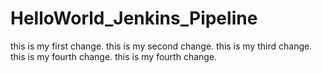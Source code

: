 # HelloWorld_Jenkins_Pipeline
this is my first change.
this is my second change.
this is my third change.
this is my fourth change.
this is my fourth change.
